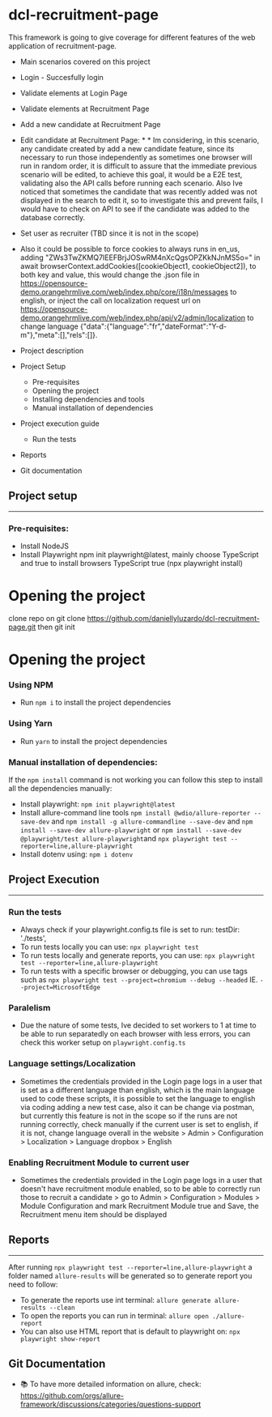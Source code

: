 # dcl-recruitment-page
This framework is going to give coverage for different features of the web application of recruitment-page.

* Main scenarios covered on this project
* Login - Succesfully login
* Validate elements at Login Page
* Validate elements at Recruitment Page
* Add a new candidate at Recruitment Page
* Edit candidate at Recruitment Page:
      * * Im considering, in this scenario, any candidate created by add a new candidate feature, since its necessary to run those independently as sometimes one browser will run in random order, it is difficult to assure that the immediate previous scenario will be edited, to achieve this goal, it would be a E2E test, validating also the API calls before running each scenario. Also Ive noticed that sometimes the candidate that was recently added was not displayed in the search to edit it, so to investigate this and prevent fails, I would have to check on API to see if the candidate was added to the database correctly.
* Set user as recruiter (TBD since it is not in the scope)
* Also it could be possible to force cookies to always runs in en_us, adding "ZWs3TwZKMQ7IEEFBrjJOSwRM4nXcQgsOPZKkNJnMS5o=" in await browserContext.addCookies([cookieObject1, cookieObject2]), to both key and value, this would change the .json file in https://opensource-demo.orangehrmlive.com/web/index.php/core/i18n/messages to english, or inject the call on localization request url on https://opensource-demo.orangehrmlive.com/web/index.php/api/v2/admin/localization to change language {"data":{"language":"fr","dateFormat":"Y-d-m"},"meta":[],"rels":[]}.

* Project description
* Project Setup
  * Pre-requisites
  * Opening the project
  * Installing dependencies and tools
  * Manual installation of dependencies

* Project execution guide
    * Run the tests
* Reports
* Git documentation

## Project setup
---------------------
### Pre-requisites: 
* Install NodeJS
* Install Playwright
    npm init playwright@latest, mainly choose TypeScript and true to install browsers
	TypeScript
	true (npx playwright install)

# Opening the project
clone repo on git clone https://github.com/daniellyluzardo/dcl-recruitment-page.git then
git init

# Opening the project
### Using NPM

- Run `npm i` to install the project dependencies

### Using Yarn

- Run `yarn` to install the project dependencies

### Manual installation of dependencies:
If the `npm install` command is not working you can follow this step to install all the dependencies manually:
* Install playwright: `npm init playwright@latest`
* Install allure-command line tools `npm install @wdio/allure-reporter --save-dev` and 
`npm install -g allure-commandline --save-dev` and 
`npm install --save-dev allure-playwright` or
`npm install --save-dev @playwright/test allure-playwright`and
`npx playwright test --reporter=line,allure-playwright`
* Install dotenv using: `npm i dotenv`

## Project Execution
---------------------

### Run the tests
* Always check if your playwright.config.ts file is set to run: testDir: './tests',
* To run tests locally you can use: `npx playwright test`
* To run tests locally and generate reports, you can use: `npx playwright test --reporter=line,allure-playwright`
* To run tests with a specific browser or debugging, you can use tags such as `npx playwright test --project=chromium --debug --headed` IE. `--project=MicrosoftEdge`

### Paralelism
* Due the nature of some tests, Ive decided to set workers to 1 at time to be able to run separatedly on each browser with less errors, you can check this worker setup on `playwright.config.ts`

### Language settings/Localization
* Sometimes the credentials provided in the Login page logs in a user that is set as a different language than english, which is the main language used to code these scripts, it is possible to set the language to english via coding adding a new test case, also it can be change via postman, but currently this feature is not in the scope so if the runs are not running correctly, check manually if the current user is set to english, if it is not, change language overall in the website > Admin > Configuration > Localization > Language dropbox > English

### Enabling Recruitment Module to current user
* Sometimes the credentials provided in the Login page logs in a user that doesn't have recruitment module enabled, so to be able to correctly run those to recruit a candidate > go to Admin > Configuration > Modules > Module Configuration and mark Recruitment Module true and Save, the Recruitment menu item should be displayed

## Reports
---------------------
After running `npx playwright test --reporter=line,allure-playwright` a folder named `allure-results` will be generated so to generate report you need to follow:
* To generate the reports use int terminal: `allure generate allure-results --clean`
* To open the reports you can run in terminal: `allure open ./allure-report`
* You can also use HTML report that is default to playwright on: `npx playwright show-report`

## Git Documentation
* 📚 To have more detailed information on allure, check: https://github.com/orgs/allure-framework/discussions/categories/questions-support